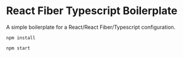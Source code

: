 # React Fiber Typescript Boilerplate

A simple boilerplate for a React/React Fiber/Typescript configuration.

```
npm install
```

```
npm start
```
